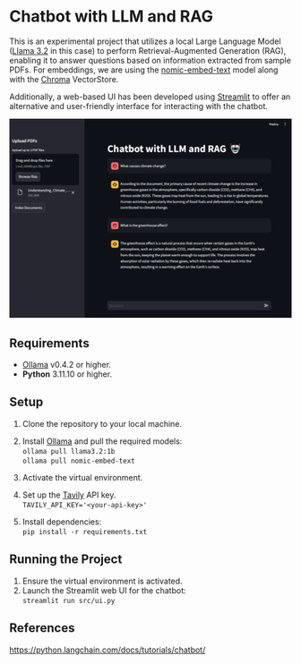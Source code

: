 # Chatbot with LLM and RAG
This is an experimental project that utilizes a local Large Language Model ([Llama 3.2](https://ollama.com/library/llama3.2) in this case) to perform Retrieval-Augmented Generation (RAG), enabling it to answer questions based on information extracted from sample PDFs. For embeddings, we are using the [nomic-embed-text](https://ollama.com/library/nomic-embed-text) model along with the [Chroma](https://docs.trychroma.com/) VectorStore.

Additionally, a web-based UI has been developed using [Streamlit](https://streamlit.io/) to offer an alternative and user-friendly interface for interacting with the chatbot.

<p align="center">
    <img src="images/ui.png" alt="Screenshot of Streamlit web UI" width="600">
</p>

## Requirements
- [Ollama](https://ollama.com/download)  v0.4.2 or higher.
- **Python** 3.11.10 or higher.

## Setup
1. Clone the repository to your local machine.
2. Install [Ollama](https://ollama.com/download) and pull the required models:  
    `ollama pull llama3.2:1b`  
    `ollama pull nomic-embed-text`

3. Activate the virtual environment.
4. Set up the [Tavily](https://app.tavily.com/home) API key.  
    `TAVILY_API_KEY='<your-api-key>'`
5. Install dependencies:  
    `pip install -r requirements.txt`

## Running the Project
1. Ensure the virtual environment is activated.
2. Launch the Streamlit web UI for the chatbot:  
    `streamlit run src/ui.py`

## References
https://python.langchain.com/docs/tutorials/chatbot/
